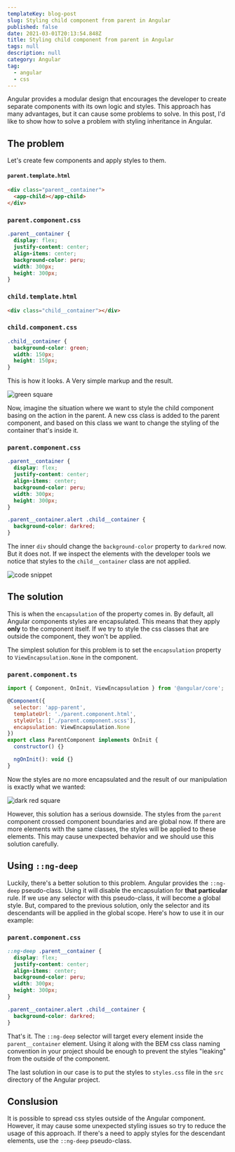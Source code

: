 ```yaml
---
templateKey: blog-post
slug: Styling child component from parent in Angular
published: false
date: 2021-03-01T20:13:54.848Z
title: Styling child component from parent in Angular
tags: null
description: null
category: Angular
tag:
  - angular
  - css
---
```

Angular provides a modular design that encourages the developer to create separate components with its own logic and styles. This approach has many advantages, but it can cause some problems to solve. In this post, I'd like to show how to solve a problem with styling inheritance in Angular.

## The problem

Let's create few components and apply styles to them.

#### `parent.template.html`

```html
<div class="parent__container">
  <app-child></app-child>
</div>
```

### `parent.component.css`

```css
.parent__container {
  display: flex;
  justify-content: center;
  align-items: center;
  background-color: peru;
  width: 300px;
  height: 300px;
}
```

### `child.template.html`

```html
<div class="child__container"></div>
```

### `child.component.css`

```css
.child__container {
  background-color: green;
  width: 150px;
  height: 150px;
}
```

This is how it looks. A Very simple markup and the result.

![green square](/assets/angular_encapsulation_1.png)

Now, imagine the situation where we want to style the child component basing on the action in the parent. A new css class is added to the parent component, and based on this class we want to change the styling of the container that's inside it.

### `parent.component.css`

```css
.parent__container {
  display: flex;
  justify-content: center;
  align-items: center;
  background-color: peru;
  width: 300px;
  height: 300px;
}

.parent__container.alert .child__container {
  background-color: darkred;
}
```

The inner `div` should change the `background-color` property to `darkred` now. But it does not. If we inspect the elements with the developer tools we notice that styles to the `child__container` class are not applied.

![code snippet](/assets/angular_encapsulation_2.png)

## The solution
This is when the `encapsulation` of the property comes in. By default, all Angular components styles are encapsulated. This means that they apply **only** to the component itself. If we try to style the css classes that are outside the component, they won't be applied. 

The simplest solution for this problem is to set the `encapsulation` property to `ViewEncapsulation.None` in the component.

### `parent.component.ts`

```javascript
import { Component, OnInit, ViewEncapsulation } from '@angular/core';

@Component({
  selector: 'app-parent',
  templateUrl: './parent.component.html',
  styleUrls: ['./parent.component.scss'],
  encapsulation: ViewEncapsulation.None
})
export class ParentComponent implements OnInit {
  constructor() {}

  ngOnInit(): void {}
}
```

Now the styles are no more encapsulated and the result of our manipulation is exactly what we wanted:

![dark red square](/assets/angular_encapsulation_3..png)

However, this solution has a serious downside. The styles from the `parent` component crossed component boundaries and are global now. If there are more elements with the same classes, the styles will be applied to these elements. This may cause unexpected behavior and we should use this solution carefully.

## Using `::ng-deep`

Luckily, there's a better solution to this problem. Angular provides the `::ng-deep` pseudo-class. Using it will disable the encapsulation for **that particular** rule. If we use any selector with this pseudo-class, it will become a global style. But, compared to the previous solution, only the selector and its descendants will be applied in the global scope. 
Here's how to use it in our example:

### `parent.component.css`
```css
::ng-deep .parent__container {
  display: flex;
  justify-content: center;
  align-items: center;
  background-color: peru;
  width: 300px;
  height: 300px;
}

.parent__container.alert .child__container {
  background-color: darkred;
}
```

That's it. The `::ng-deep` selector will target every element inside the `parent__container` element. Using it along with the BEM css class naming convention in your project should be enough to prevent the styles "leaking" from the outside of the component. 

The last solution in our case is to put the styles to `styles.css` file in the `src` directory of the Angular project.

## Conslusion

It is possible to spread css styles outside of the Angular component. However, it may cause some unexpected styling issues so try to reduce the usage of this approach. If there's a need to apply styles for the descendant elements, use the `::ng-deep` pseudo-class.
